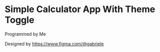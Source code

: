 # Simple Calculator App With Theme Toggle
Programmed by Me

Designed by https://www.figma.com/@gabriele
